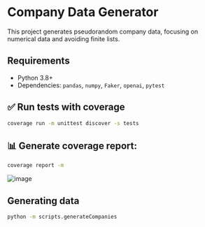 # Company Data Generator

This project generates pseudorandom company data, focusing on numerical data and avoiding finite lists.

## Requirements

- Python 3.8+
- Dependencies: `pandas`, `numpy`, `Faker`, `openai`, `pytest`

## ✅ Run tests with coverage

```sh
coverage run -m unittest discover -s tests
```

## 📊 Generate coverage report:
```sh
coverage report -m
```


![image](https://github.com/user-attachments/assets/31fd0180-960f-4c98-9d1a-2f0236f536a1)



##  Generating data
```sh
python -m scripts.generateCompanies

```
